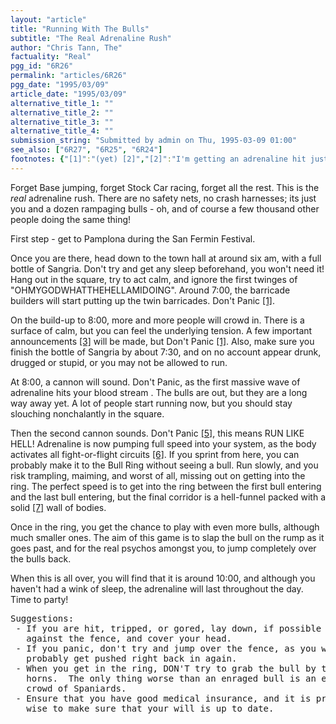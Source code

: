 ```yaml
---
layout: "article"
title: "Running With The Bulls"
subtitle: "The Real Adrenaline Rush"
author: "Chris Tann, The"
factuality: "Real"
pgg_id: "6R26"
permalink: "articles/6R26"
pgg_date: "1995/03/09"
article_date: "1995/03/09"
alternative_title_1: ""
alternative_title_2: ""
alternative_title_3: ""
alternative_title_4: ""
submission_string: "Submitted by admin on Thu, 1995-03-09 01:00"
see_also: ["6R27", "6R25", "6R24"]
footnotes: {"[1]":"(yet) [2]","[2]":"I'm getting an adrenaline hit just writing this!","[3]":"The technical quality of these announcements is roughly equivalent to a British Rail platform announcement. Rumour has it that the announcements are in several different languages, but they all come out like \"Phnurdle foop plick..\" [7]","[4]":"Apparently this translates to \"Do not run if drunk or high, don't run behind the bulls, don't run towards the bulls, don't distract the race officials, you may need them.\"","[5]":"Oh, go on then PANIC!","[6]":"If possible, de-activate the \"fight\" circuits!","[7]":"\n\nWell, not so solid when you see the effect a ton and a half of bull\n has on it.\n"}
---
```

<div>
<p>Forget Base jumping, forget Stock Car racing, forget all the rest. This is the <em>real</em> adrenaline rush. There are no safety nets, no crash harnesses; its just you and a dozen rampaging bulls - oh, and of course a few thousand other people doing the same thing!</p>
<p>First step - get to Pamplona during the San Fermin Festival.</p>
<p>Once you are there, head down to the town hall at around six am, with a full bottle of Sangria. Don't try and get any sleep beforehand, you won't need it! Hang out in the square, try to act calm, and ignore the first twinges of "OHMYGODWHATTHEHELLAMIDOING". Around 7:00, the barricade builders will start putting up the twin barricades. Don't Panic <a href="#footnotes.1" class="footnote-link">[1]</a>.</p>
<p>On the build-up to 8:00, more and more people will crowd in. There is a surface of calm, but you can feel the underlying tension. A few important announcements <a href="#footnotes.3" class="footnote-link">[3]</a> will be made, but Don't Panic <a href="#footnotes.1" class="footnote-link">[1]</a>. Also, make sure you finish the bottle of Sangria by about 7:30, and on no account appear drunk, drugged or stupid, or you may not be allowed to run.</p>
<p>At 8:00, a cannon will sound. Don't Panic, as the first massive wave of adrenaline hits your blood stream . The bulls are out, but they are a long way away yet. A lot of people start running now, but you should stay slouching nonchalantly in the square.</p>
<p>Then the second cannon sounds. Don't Panic <a href="#footnotes.5" class="footnote-link">[5]</a>, this means RUN LIKE HELL! Adrenaline is now pumping full speed into your system, as the body activates all fight-or-flight circuits <a href="#footnotes.6" class="footnote-link">[6]</a>. If you sprint from here, you can probably make it to the Bull Ring without seeing a bull. Run slowly, and you risk trampling, maiming, and worst of all, missing out on getting into the ring. The perfect speed is to get into the ring between the first bull entering and the last bull entering, but the final corridor is a hell-funnel packed with a solid <a href="#footnotes.7" class="footnote-link">[7]</a> wall of bodies.</p>
<p>Once in the ring, you get the chance to play with even more bulls, although much smaller ones. The aim of this game is to slap the bull on the rump as it goes past, and for the real psychos amongst you, to jump completely over the bulls back.</p>
<p>When this is all over, you will find that it is around 10:00, and although you haven't had a wink of sleep, the adrenaline will last throughout the day. Time to party!</p>
<pre>
Suggestions:
 - If you are hit, tripped, or gored, lay down, if possible right
   against the fence, and cover your head.
 - If you panic, don't try and jump over the fence, as you will
   probably get pushed right back in again.
 - When you get in the ring, DON'T try to grab the bull by the
   horns.  The only thing worse than an enraged bull is an enraged
   crowd of Spaniards.
 - Ensure that you have good medical insurance, and it is probably
   wise to make sure that your will is up to date.
</pre>
</div>
